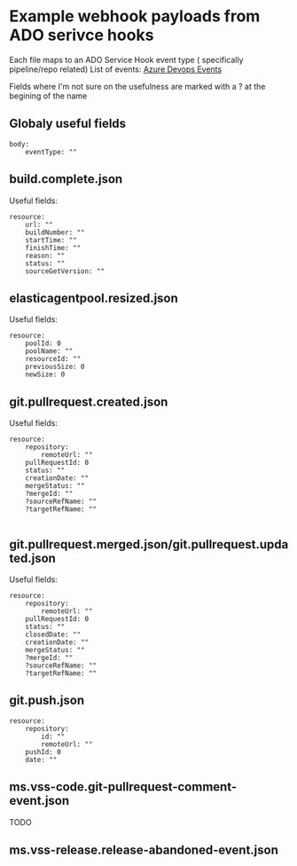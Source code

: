 # Example webhook payloads from ADO serivce hooks

Each file maps to an ADO Service Hook event type ( specifically pipeline/repo related)
List of events: [Azure Devops Events](https://docs.microsoft.com/en-us/azure/devops/service-hooks/events?view=azure-devops)


Fields where I'm not sure on the usefulness are marked with a ? at the begining of the name
## Globaly useful fields
```
body:
    eventType: ""
```
## build.complete.json
Useful fields:
```
resource:
    url: ""
    buildNumber: ""
    startTime: ""
    finishTime: ""
    reason: ""
    status: ""
    sourceGetVersion: ""
``` 

## elasticagentpool.resized.json
Useful fields:
```
resource:
    poolId: 0
    poolName: ""
    resourceId: ""
    previousSize: 0
    newSize: 0    
```

## git.pullrequest.created.json
Useful fields:
```
resource:
    repository:
        remoteUrl: ""
    pullRequestId: 0
    status: ""
    creationDate: ""
    mergeStatus: ""
    ?mergeId: ""
    ?sourceRefName: ""
    ?targetRefName: ""
    
```

## git.pullrequest.merged.json/git.pullrequest.updated.json
Useful fields:
```
resource:
    repository:
        remoteUrl: ""
    pullRequestId: 0
    status: ""
    closedDate: ""
    creationDate: ""
    mergeStatus: ""
    ?mergeId: ""
    ?sourceRefName: ""
    ?targetRefName: ""
```

## git.push.json
```
resource:
    repository:
        id: ""
        remoteUrl: ""
    pushId: 0
    date: ""

```

## ms.vss-code.git-pullrequest-comment-event.json
TODO
## ms.vss-release.release-abandoned-event.json